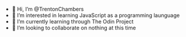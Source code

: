 - 👋 Hi, I’m @TrentonChambers
- 👀 I’m interested in learning JavaScript as a programming launguage
- 🌱 I’m currently learning through The Odin Project
- 💞️ I’m looking to collaborate on nothing at this time

<!---
TrentonChambers/TrentonChambers is a ✨ special ✨ repository because its `README.md` (this file) appears on your GitHub profile.
You can click the Preview link to take a look at your changes.
--->
